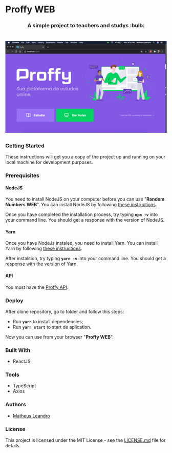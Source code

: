 # Proffy WEB

<h3 align="center">
  A simple project to teachers and studys :bulb:
</h3>

<h1 align="center">
  <img alt="Proffy Home" title="Proffy Home" src="https://raw.githubusercontent.com/matheusleandroo/proffy-web/master/src/assets/images/proffy-home.jpeg" width="700px" />
</h1>

<h3>Getting Started</h3>

These instructions will get you a copy of the project up and running on your local machine for development purposes.

<h3>Prerequisites</h3>

<h4>NodeJS</h4>

You need to install NodeJS on your computer before you can use "**Random Numbers WEB**". You can install NodeJS by following <a href="https://nodejs.org/en/download/package-manager/">these instructions</a>.

Once you have completed the installation process, try typing **```npm -v```** into your command line. You should get a response with the version of NodeJS.

<h4>Yarn</h4>

Once you have NodeJs instaled, you need to install Yarn. You can install Yarn by following <a href="https://yarnpkg.com/en/docs/getting-started">these instructions</a>.

After instalition, try typing **```yarn -v```** into your command line. You should get a response with the version of Yarn.

<h4>API</h4>

You must have the <a href="https://github.com/matheusleandroo/proffy-api">Proffy API</a>.

<h3>Deploy</h3>

After clone repository, go to folder and follow this steps:

- Run **`yarn`** to install dependencies;
- Run **`yarn start`** to start de aplication.

Now you can use from your browser "**Proffy WEB**".

<h3>Built With</h3>

<ul>
  <li>ReactJS</li>
</ul>

<h3>Tools</h3>

<ul>
  <li>TypeScript</li>
  <li>Axios</li>
</ul>

<h3>Authors</h3>

<ul>
  <li><a href="http://matheusleandro.com">Matheus Leandro</a></li>
</ul>

<h3>License</h3>

This project is licensed under the MIT License - see the <a href="https://github.com/matheusleandroo/proffy-web/blob/master/LICENSE">LICENSE.md</a> file for details.
